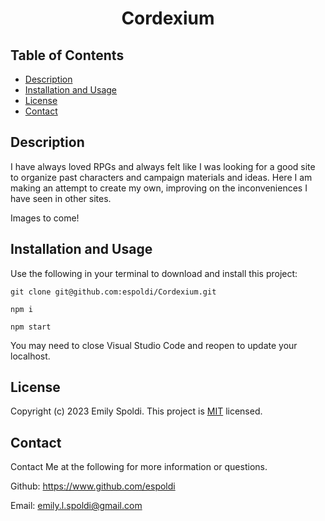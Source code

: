 <span align="center">

# Cordexium

</span>

## Table of Contents

- [Description](#Description)
- [Installation and Usage](#Installation-and-Usage)
- [License](#License)
- [Contact](#Contact)

## Description

I have always loved RPGs and always felt like I was looking for a good site to organize past characters and campaign materials and ideas. Here I am making an attempt to create my own, improving on the inconveniences I have seen in other sites.

Images to come!

## Installation and Usage

Use the following in your terminal to download and install this project:

    git clone git@github.com:espoldi/Cordexium.git

    npm i

    npm start

You may need to close Visual Studio Code and reopen to update your localhost.

## License

Copyright (c) 2023 Emily Spoldi. This project is [MIT](https://choosealicense.com/licenses/mit/) licensed.

## Contact

Contact Me at the following for more information or questions.

Github: https://www.github.com/espoldi

Email: emily.l.spoldi@gmail.com
